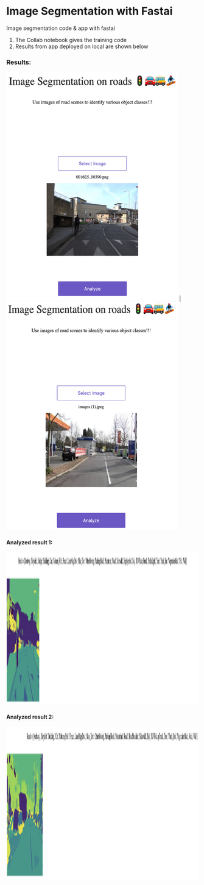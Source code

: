 # Image Segmentation with Fastai
 Image segmentation code & app with fastai
 
 1. The Collab notebook gives the training code 
 2. Results from app deployed on local are shown below
 
 ### Results:
 
<img src ="Images/image1.png" width='450' height='600'> | <img src ="Images/image2.png" width='450' height='600'>

#### Analyzed result 1:
<img src ="Images/result1.png" height='400'> 

#### Analyzed result 2:
<img src ="Images/result%202.png" height='400'> 

 
 
